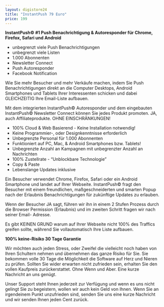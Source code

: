 ```yaml
---
layout: digistore24
title: "InstantPush 79 Euro"
price: 199
---
```

<p><strong>InstantPush&#xA9; #1 Push Benachrichtigung &amp; Autoresponder f&#xFC;r Chrome, Firefox, Safari und Android</strong></p>
<ul style="list-style-type:disc;"><li>unbegrenzt viele Push Benachrichtigungen</li>
<li>unbegrenzt viele Listen </li>
<li>1.000 Abonnenten </li>
<li>Newsletter Connect </li>
<li>Push Autoresponder </li>
<li>Facebook Notification</li>
</ul><p>Wie Sie mehr Besucher und mehr Verk&#xE4;ufe machen, indem Sie Push Benachrichtigungen direkt an die Computer Desktops, Android Smartphones und Tablets Ihrer Interessenten schicken und dabei GLEICHZEITIG Ihre Email-Liste aufbauen.</p>
<p>Mit dem integrierten InstantPush&#xA9; Autoresponder und dem eingebauten InstantPush&#xA9; Newsletter Connect k&#xF6;nnen Sie jedes Produkt promoten. JA, auch Affiliateprodukte. OHNE EINSCHR&#xC4;NKUNGEN!</p>
<ul><li>100% Cloud &amp; Web Basierend - Keine Installation notwendig!</li>
<li>Keine Programmier-, oder Designkenntnisse erforderlich</li>
<li>Unbegrenzte Personal f&#xFC;r 1.000 Abonnenten</li>
<li>Funktioniert auf PC, Mac, &amp; Android Smartphones bzw. Tablets!</li>
<li>Unbegrenzte Anzahl an Kampagnen mit unbegrenzter Anzahl an Nachrichten</li>
<li>100% Zustellrate - &#x201C;Unblockbare Technologie&#x201D;</li>
<li>Copy &amp; Paste</li>
<li>Lebenslange Updates inklusive</li>
</ul><p>Ein Besucher verwendet Chrome, Firefox, Safari oder ein Android Smartphone und landet auf Ihrer Webseite. InstantPush&#xA9; fragt den Besucher mit einem freundlichen, ma&#xDF;geschneiderten und smarten Popup nach der Erlaubnis Benachrichtigungen f&#xFC;r zuk&#xFC;nftige Updates zu erlauben.</p>
<p>Wenn der Besucher JA sagt, f&#xFC;hren wir ihn in einem 2 Stufen Prozess durch die Browser Permission (Erlaubnis) und im zweiten Schritt fragen wir nach seiner Email- Adresse.</p>
<p>Es gibt KEINEN GRUND warum auf Ihrer Webseite nicht 100% des Traffics greifen sollte, w&#xE4;hrend Sie vollautomatisch Ihre Liste aufbauen.</p>
<p><strong>100% keine-Risiko 30 Tage Garantie</strong></p>
<p>Wir m&#xF6;chten auch jeden Stress, oder Zweifel die vielleicht noch haben von Ihren Schultern nehmen und &#xFC;bernehmen das ganze Risiko f&#xFC;r Sie. Sie bekommen volle 30 Tage die M&#xF6;glichkeit die Software auf Herz und Nieren zu pr&#xFC;fen. Sollten Sie wider erwarten nicht zufrieden sein, erhalten Sie den vollen Kaufpreis zur&#xFC;ckerstattet. Ohne Wenn und Aber. Eine kurze Nachricht an uns gen&#xFC;gt.</p>
<p>Unser Support steht Ihnen jederzeit zur Verf&#xFC;gung und wenn es uns nicht gelingt Sie zu begeistern, wollen wir auch kein Geld von Ihnen. Wenn Sie an irgendeinem Punkt unzufrieden sind, senden Sie uns eine kurze Nachricht und wir senden Ihnen jeden Cent zur&#xFC;ck.</p>